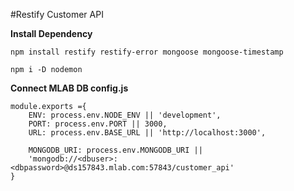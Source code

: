 #Restify Customer API

**Install Dependency**

```
npm install restify restify-error mongoose mongoose-timestamp

npm i -D nodemon
```

**Connect MLAB DB config.js**

```
module.exports ={
    ENV: process.env.NODE_ENV || 'development',
    PORT: process.env.PORT || 3000,
    URL: process.env.BASE_URL || 'http://localhost:3000',

    MONGODB_URI: process.env.MONGODB_URI ||
    'mongodb://<dbuser>:<dbpassword>@ds157843.mlab.com:57843/customer_api'
}
```
